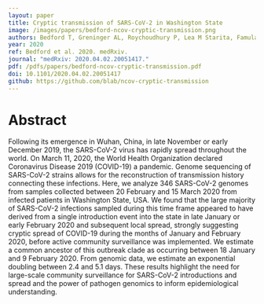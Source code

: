 ```yaml
---
layout: paper
title: Cryptic transmission of SARS-CoV-2 in Washington State
image: /images/papers/bedford-ncov-cryptic-transmission.png
authors: Bedford T, Greninger AL, Roychoudhury P, Lea M Starita, Famulare M, Huang M, Nalla A, Pepper G, Reinhardt A, Xie H, Shrestha L, Nguyen TN, Adler A, Brandstetter E, Cho S, Giroux D, Peter D Han, Fay K, Frazar CD, Ilcisin M, Lacombe K, Lee J, Kiavand A, Richardson M, Sibley TR, Truong M, Wolf CR, Nickerson DA, Rieder MJ, Englund JA, Hadfield J, Hodcroft EB, Huddleston J, Moncla LH, Müller NF, Neher RA, Deng X, Gu W, Federman S, Chiu C, Duchin J, Gautom R, Melly G, Hiatt B, Dykema P, Lindquist S, Queen K, Tao Y, Uehara A, Tong S, MacCannell D, Armstrong GL, Baird GS, Chu HY, Jerome KR.
year: 2020
ref: Bedford et al. 2020. medRxiv.
journal: "medRxiv: 2020.04.02.20051417."
pdf: /pdfs/papers/bedford-ncov-cryptic-transmission.pdf
doi: 10.1101/2020.04.02.20051417
github: https://github.com/blab/ncov-cryptic-transmission
---
```


# Abstract

Following its emergence in Wuhan, China, in late November or early December 2019, the SARS-CoV-2 virus has rapidly spread throughout the world. On March 11, 2020, the World Health Organization declared Coronavirus Disease 2019 (COVID-19) a pandemic. Genome sequencing of SARS-CoV-2 strains allows for the reconstruction of transmission history connecting these infections. Here, we analyze 346 SARS-CoV-2 genomes from samples collected between 20 February and 15 March 2020 from infected patients in Washington State, USA. We found that the large majority of SARS-CoV-2 infections sampled during this time frame appeared to have derived from a single introduction event into the state in late January or early February 2020 and subsequent local spread, strongly suggesting cryptic spread of COVID-19 during the months of January and February 2020, before active community surveillance was implemented. We estimate a common ancestor of this outbreak clade as occurring between 18 January and 9 February 2020. From genomic data, we estimate an exponential doubling between 2.4 and 5.1 days. These results highlight the need for large-scale community surveillance for SARS-CoV-2 introductions and spread and the power of pathogen genomics to inform epidemiological understanding.
